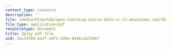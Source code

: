 ```yaml
---
content_type: resource
description: ''
file: /media/https%3A/open-learning-course-data-rc.s3.amazonaws.com/18-01-single-variable-calculus-fall-2006/3ac2d78dba1fadf12d6e8446c2a350e7_eRCN3daFCmU.pdf
file_type: application/pdf
resourcetype: Document
title: 3play pdf file
uid: 3ac2d78d-ba1f-adf1-2d6e-8446c2a350e7
---
```

